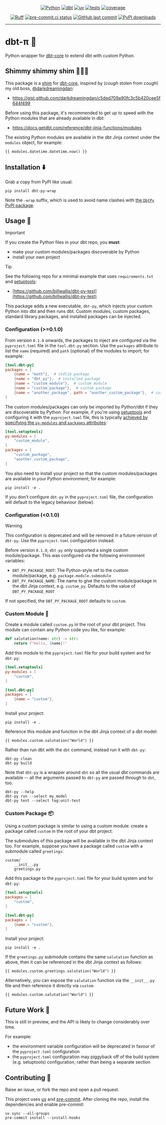 <div align="center">

[![Python](https://img.shields.io/badge/Python-3.11+-blue.svg)](https://www.python.org/downloads/)
[![dbt](https://img.shields.io/badge/dbt-1.5+-blue.svg)](https://github.com/dbt-labs/dbt-core/)
[![uv](https://img.shields.io/endpoint?url=https://raw.githubusercontent.com/astral-sh/uv/main/assets/badge/v0.json)](https://github.com/astral-sh/uv)
[![tests](https://github.com/billwallis/dbt-py/actions/workflows/tests.yaml/badge.svg)](https://github.com/billwallis/dbt-py/actions/workflows/tests.yaml)
[![coverage](coverage.svg)](https://github.com/dbrgn/coverage-badge)

[![Ruff](https://img.shields.io/endpoint?url=https://raw.githubusercontent.com/astral-sh/ruff/main/assets/badge/v2.json)](https://github.com/astral-sh/ruff)
[![pre-commit.ci status](https://results.pre-commit.ci/badge/github/billwallis/dbt-py/main.svg)](https://results.pre-commit.ci/latest/github/billwallis/dbt-py/main)
[![GitHub last commit](https://img.shields.io/github/last-commit/billwallis/dbt-py)](https://shields.io/badges/git-hub-last-commit)
[![PyPI downloads](https://img.shields.io/pypi/dm/dbt-py-wrap)](https://shields.io/badges/py-pi-downloads)

</div>

---

# dbt-π 🧬

Python wrapper for [dbt-core](https://github.com/dbt-labs/dbt-core) to extend dbt with custom Python.

## Shimmy shimmy shim 🕺🕺🕺

This package is a [shim](<https://en.wikipedia.org/wiki/Shim_(computing)>) for [dbt-core](https://github.com/dbt-labs/dbt-core), inspired by (_cough_ stolen from _cough_) my old boss, [@darkdreamingdan](https://github.com/darkdreamingdan):

- https://gist.github.com/darkdreamingdan/c5ded709a90fc3c5b420cee5f644f499

Before using this package, it's recommended to get up to speed with the Python modules that are already available in dbt:

- https://docs.getdbt.com/reference/dbt-jinja-functions/modules

The existing Python modules are available in the dbt Jinja context under the `modules` object, for example:

```jinja
{{ modules.datetime.datetime.now() }}
```

## Installation ⬇️

Grab a copy from PyPI like usual:

```
pip install dbt-py-wrap
```

Note the `-wrap` suffix, which is used to avoid name clashes with [the `DbtPy` PyPI package](https://pypi.org/project/DbtPy/).

## Usage 📖

> [!IMPORTANT]
>
> If you create the Python files in your dbt repo, you **must**:
>
> - make your custom modules/packages discoverable by Python
> - install your own project

> [!TIP]
>
> See the following repo for a minimal example that uses `requirements.txt` and [setuptools](https://setuptools.pypa.io/en/latest/):
>
> - [https://github.com/billwallis/dbt-py-test](https://github.com/billwallis/dbt-py-test)

This package adds a new executable, `dbt-py`, which injects your custom Python into dbt and then runs dbt. Custom modules, custom packages, standard library packages, and installed packages can be injected.

### Configuration (>=0.1.0)

From version `0.1.0` onwards, the packages to inject are configured via the `pyproject.toml` file in the `tool.dbt-py` section. Use the `packages` attribute to list the `name` (required) and `path` (optional) of the modules to import; for example:

```toml
[tool.dbt-py]
packages = [
    {name = "math"},  # stdlib package
    {name = "dbt_py"},  # installed package
    {name = "custom_module"},  # custom module
    {name = "custom_package"},  # custom package
    {name = "another_package", path = "another_custom_package"},  # custom package with path
]
```

The custom modules/packages can only be imported by Python/dbt if they are discoverable by Python. For example, if you're using [setuptools](https://setuptools.pypa.io/en/latest/index.html) and configuring it with the `pyproject.toml` file, this is typically [achieved by specifying the `py-modules` and `packages` attributes](https://setuptools.pypa.io/en/latest/userguide/pyproject_config.html):

```toml
[tool.setuptools]
py-modules = [
    "custom_module",
]
packages = [
    "custom_package",
    "another_custom_package",
]
```

You also need to install your project so that the custom modules/packages are available in your Python environment; for example:

```
pip install -e .
```

If you don't configure `dbt-py` in the `pyproject.toml` file, the configuration will default to the legacy behaviour (below).

### Configuration (<0.1.0)

> [!WARNING]
>
> This configuration is deprecated and will be removed in a future version of `dbt-py`. Use the `pyproject.toml` configuration instead.

Before version `0.1.0`, `dbt-py` only supported a single custom module/package. This was configured via the following environment variables:

- `DBT_PY_PACKAGE_ROOT`: The Python-style ref to the custom module/package, e.g. `package.module.submodule`
- `DBT_PY_PACKAGE_NAME`: The name to give the custom module/package in the dbt Jinja context, e.g. `custom_py`. Defaults to the value of `DBT_PY_PACKAGE_ROOT`

If not specified, the `DBT_PY_PACKAGE_ROOT` defaults to `custom`.


### Custom Module 🐍

Create a module called `custom.py` in the root of your dbt project. This module can contain any Python code you like, for example:

```python
def salutation(name: str) -> str:
    return f"Hello, {name}!"
```

Add this module to the `pyproject.toml` file for your build system and for `dbt-py`:

```toml
[tool.setuptools]
py-modules = [
    "custom",
]

[tool.dbt-py]
packages = [
    {name = "custom"},
]
```

Install your project:

```
pip install -e .
```

Reference this module and function in the dbt Jinja context of a dbt model:

```jinja
{{ modules.custom.salutation("World") }}
```

Rather than run dbt with the `dbt` command, instead run it with `dbt-py`:

```
dbt-py clean
dbt-py build
```

Note that `dbt-py` is a wrapper around `dbt` so all the usual dbt commands are available -- all the arguments passed to `dbt-py` are passed through to `dbt`, too.

```
dbt-py --help
dbt-py run --select my_model
dbt-py test --select tag:unit-test
```

### Custom Package 📦

Using a custom package is similar to using a custom module: create a package called `custom` in the root of your dbt project.

The submodules of this package will be available in the dbt Jinja context too. For example, suppose you have a package called `custom` with a submodule called `greetings`:

```
custom/
    __init__.py
    greetings.py
```

Add this package to the `pyproject.toml` file for your build system and for `dbt-py`:

```toml
[tool.setuptools]
packages = [
    "custom",
]

[tool.dbt-py]
packages = [
    {name = "custom"},
]
```

Install your project:

```
pip install -e .
```

If the `greetings.py` submodule contains the same `salutation` function as above, then it can be referenced in the dbt Jinja context as follows:

```jinja
{{ modules.custom.greetings.salutation("World") }}
```

Alternatively, you can expose the `salutation` function via the `__init__.py` file and then reference it directly via `custom`:

```jinja
{{ modules.custom.salutation("World") }}
```

## Future Work 🚧

This is still in preview, and the API is likely to change considerably over time.

For example:

- the environment variable configuration will be deprecated in favour of the `pyproject.toml` configuration
- the `pyproject.toml` configuration may piggyback off of the build system (e.g. setuptools) configuration, rather than being a separate section

## Contributing 🤝

Raise an issue, or fork the repo and open a pull request.

This project uses [uv](https://github.com/astral-sh/uv/) and [pre-commit](https://pre-commit.com/). After cloning the repo, install the dependencies and enable pre-commit:

```
uv sync --all-groups
pre-commit install --install-hooks
```
